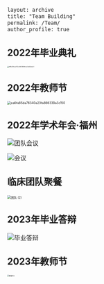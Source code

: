 ```html
layout: archive
title: "Team Building"
permalink: /Team/
author_profile: true
```



## 2022年毕业典礼

<img src="https://typoraybk.oss-cn-guangzhou.aliyuncs.com/ff8b13feaf72c584180ffde3d45a5a1.jpg" alt="ff8b13feaf72c584180ffde3d45a5a1" style="zoom: 25%;" />



## 2022年教师节

<img src="https://typoraybk.oss-cn-guangzhou.aliyuncs.com/ea6fa85da76340a23fa866339a3c150.jpg" alt="ea6fa85da76340a23fa866339a3c150" style="zoom: 50%;" />



## 2022年学术年会·福州

![团队会议](https://typoraybk.oss-cn-guangzhou.aliyuncs.com/%E5%9B%A2%E9%98%9F%E4%BC%9A%E8%AE%AE.jpg)

![会议](https://typoraybk.oss-cn-guangzhou.aliyuncs.com/%E4%BC%9A%E8%AE%AE.jpg)

## 临床团队聚餐

<img src="https://typoraybk.oss-cn-guangzhou.aliyuncs.com/%E5%9B%A2%E9%98%9F%20(2).jpg" alt="团队 (2)" style="zoom:50%;" />



## 2023年毕业答辩

![毕业答辩](https://typoraybk.oss-cn-guangzhou.aliyuncs.com/%E6%AF%95%E4%B8%9A%E7%AD%94%E8%BE%A9.jpg)



## 2023年教师节

<img src="https://typoraybk.oss-cn-guangzhou.aliyuncs.com/%E6%95%99%E5%AE%A4%E8%8A%822.jpg" alt="教室节2" style="zoom: 25%;" />













